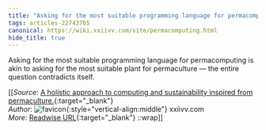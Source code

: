 ```yaml
---
title: "Asking for the most suitable programming language for permacomputing is ..."
tags: articles-22743765
canonical: https://wiki.xxiivv.com/site/permacomputing.html
hide_title: true
---
```


Asking for the most suitable programming language for permacomputing is akin to asking for the most suitable plant for permaculture — the entire question contradicts itself.


[[_Source_: [A holistic approach to computing and sustainability inspired from permaculture.](https://wiki.xxiivv.com/site/permacomputing.html){:target="_blank"}<br>
_Author_: ![favicon](https://s2.googleusercontent.com/s2/favicons?domain=wiki.xxiivv.com){:style="vertical-align:middle"} xxiivv.com<br>
_More_: [Readwise URL](https://readwise.io/open/447038347){:target="_blank"}
::wrap]]